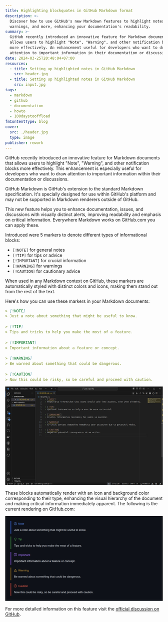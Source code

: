 ```yaml
---
title: Highlighting blockquotes in GitHub Markdown format
description: >-
  Discover how to use GitHub's new Markdown features to highlight notes,
  warnings, and more, enhancing your documentation's readability.
summary: >-
  GitHub recently introduced an innovative feature for Markdown documents that
  allows users to highlight "Note", "Warning", and other notification blocks
  more effectively. An enhancement useful for developers who want to draw
  attention to important information in their documentation or discussions.
date: 2024-03-25T20:48:04+07:00
resources:
  - title: Setting up highlighted notes in GitHub Markdown
    src: header.jpg
  - title: Setting up highlighted notes in GitHub Markdown
    src: input.jpg
tags:
  - markdown
  - github
  - documentation
  - howto
  - 100daystooffload
fmContentType: blog
cover:
  src: ./header.jpg
  type: image
publisher: rework
---
```


GitHub recently introduced an innovative feature for Markdown documents that allows users to highlight "Note", "Warning", and other notification blocks more effectively. This enhancement is especially useful for developers who want to draw attention to important information within their documentation or discussions.

GitHub Markdown is GitHub's extension to the standard Markdown specification. It's specially designed for use within GitHub's platform and may not be supported in Markdown renderers outside of GitHub.

This new feature helps you to enhance documentation, issues, and discussions with visually distinct alerts, improving readability and emphasis on critical information. Everywhere Markdown works on GitHub.com you can apply these.

Introduced were 5 markers to denote different types of informational blocks:

* `[!NOTE]` for general notes
* `[!TIP]` for tips or advice
* `[!IMPORTANT]` for crucial information
* `[!WARNING]` for warnings
* `[!CAUTION]` for cautionary advice

When used in any Markdown context on GitHub, these markers are automatically styled with distinct colors and icons, making them stand out from the rest of the text.

Here's how you can use these markers in your Markdown documents:

```markdown
> [!NOTE]
> Just a note about something that might be useful to know.

> [!TIP]
> Tips and tricks to help you make the most of a feature.

> [!IMPORTANT]
> Important information about a feature or concept.

> [!WARNING]
> Be warned about something that could be dangerous.

> [!CAUTION]
> Now this could be risky, so be careful and proceed with caution.
```

![](input.jpg)

These blocks automatically render with an icon and background color corresponding to their type, enhancing the visual hierarchy of the document and making critical information immediately apparent. The following is the current rendering on GitHub.com:

![](header.jpg)

For more detailed information on this feature visit the [official discussion on GitHub](https://github.com/orgs/community/discussions/16925).
